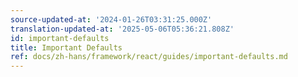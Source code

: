 ```yaml
---
source-updated-at: '2024-01-26T03:31:25.000Z'
translation-updated-at: '2025-05-06T05:36:21.808Z'
id: important-defaults
title: Important Defaults
ref: docs/zh-hans/framework/react/guides/important-defaults.md
---
```


[//]: # 'Materials'
[//]: # 'Materials'
